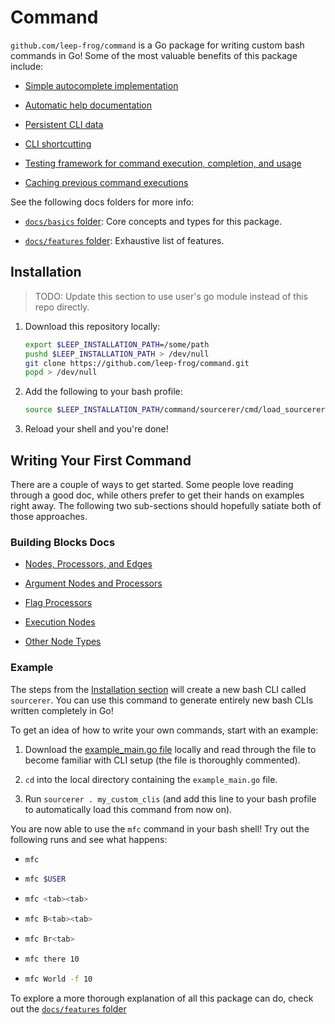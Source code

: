 # Command

`github.com/leep-frog/command` is a Go package for writing custom bash commands in Go! Some of the most valuable benefits of this package include:

 - [Simple autocomplete implementation](./docs/features/autocompletion.md)

 - [Automatic help documentation](./docs/features/automated_documentation.md)

 - [Persistent CLI data](./docs/features/persistent_data.md)

 - [CLI shortcutting](./docs/features/shortcuts.md)

 - [Testing framework for command execution, completion, and usage](./docs/features/testing.md)

 - [Caching previous command executions](./docs/features/caching.md)

See the following docs folders for more info:

- [`docs/basics` folder](./docs/basics/): Core concepts and types for this package.

- [`docs/features` folder](./docs/features/): Exhaustive list of features.

## Installation

> TODO: Update this section to use user's go module instead of this repo directly.

1. Download this repository locally:

   ```bash
   export $LEEP_INSTALLATION_PATH=/some/path
   pushd $LEEP_INSTALLATION_PATH > /dev/null
   git clone https://github.com/leep-frog/command.git
   popd > /dev/null
   ```

1. Add the following to your bash profile:

   ```bash
   source $LEEP_INSTALLATION_PATH/command/sourcerer/cmd/load_sourcerer.sh
   ```

1. Reload your shell and you're done!

## Writing Your First Command

There are a couple of ways to get started. Some people love reading through a good doc, while others prefer to get their hands on examples right away. The following two sub-sections should hopefully satiate both of those approaches.

### Building Blocks Docs

- [Nodes, Processors, and Edges](./docs/basics/nodes_processors_and_edges.md)

- [Argument Nodes and Processors](./docs/basics/args.md)

- [Flag Processors](./building_blocks/flag_processors.md)

- [Execution Nodes](./building_blocks/execution_nodes.md)

- [Other Node Types](./building_blocks/other_nodes.md)

### Example

The steps from the [Installation section](#installation) will create a new bash
CLI called `sourcerer`. You can use this command to generate entirely new bash
CLIs written completely in Go!

To get an idea of how to write your own commands, start with an example:

1. Download the [example_main.go file](./cmd/example_main.go) locally and read through the file to become familiar with CLI setup (the file is thoroughly commented).

1. `cd` into the local directory containing the `example_main.go` file.

1. Run `sourcerer . my_custom_clis` (and
add this line to your bash profile to automatically load this command from now on).

You are now able to use the `mfc` command in your bash shell! Try out the following runs and see what happens:

- ```bash
  mfc
  ```

- ```bash
  mfc $USER
  ```

- ```bash
  mfc <tab><tab>
  ```

- ```bash
  mfc B<tab><tab>
  ```

- ```bash
  mfc Br<tab>
  ```

- ```bash
  mfc there 10
  ```

- ```bash
  mfc World -f 10
  ```

To explore a more thorough explanation of all this package can do,
check out the [`docs/features` folder](./docs/features/)
